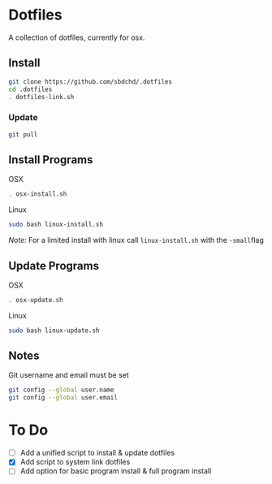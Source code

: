 # Dotfiles

A collection of dotfiles, currently for osx.


## Install
```bash
git clone https://github.com/sbdchd/.dotfiles
cd .dotfiles
. dotfiles-link.sh
```

### Update
```bash
git pull
```

## Install Programs

OSX

```bash
. osx-install.sh 
```

Linux

```bash
sudo bash linux-install.sh
```

*Note:* For a limited install with linux call `linux-install.sh` with the `-small`flag

## Update Programs

OSX

```bash
. osx-update.sh
```

Linux

```bash
sudo bash linux-update.sh
```

## Notes

Git username and email must be set

```bash
git config --global user.name
git config --global user.email
```

# To Do

- [ ] Add a unified script to install & update dotfiles
- [x] Add script to system link dotfiles
- [ ] Add option for basic program install & full program install
